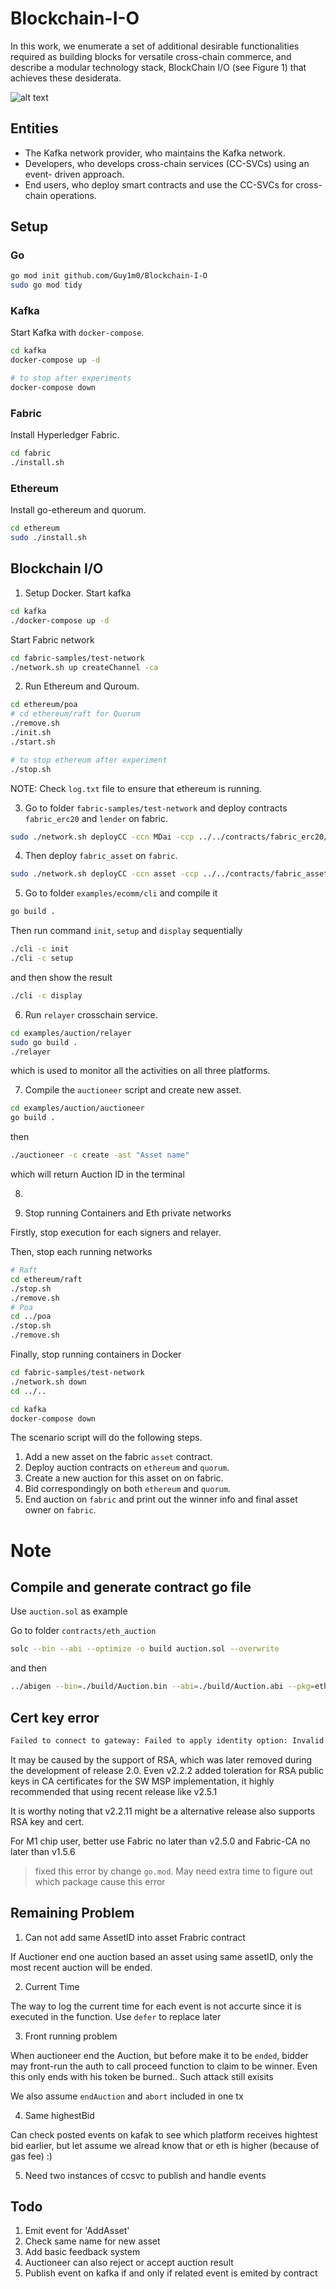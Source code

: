 # Blockchain-I-O
In this work, we enumerate a set of additional desirable functionalities required as building blocks for versatile cross-chain commerce, and describe a modular technology stack, BlockChain I/O (see Figure 1) that achieves these desiderata.

![alt text](blockarch.png)

## Entities
* The Kafka network provider, who maintains the Kafka network.
* Developers, who develops cross-chain services (CC-SVCs) using an event-
driven approach.
* End users, who deploy smart contracts and use the CC-SVCs for cross- chain operations.

## Setup

### Go
```bash
go mod init github.com/Guy1m0/Blockchain-I-O
sudo go mod tidy
```

### Kafka
Start Kafka with `docker-compose`.
```bash
cd kafka
docker-compose up -d

# to stop after experiments
docker-compose down
```

### Fabric
Install Hyperledger Fabric.
```bash
cd fabric
./install.sh
```

### Ethereum
Install go-ethereum and quorum.
```bash
cd ethereum
sudo ./install.sh
```

## Blockchain I/O
1. Setup Docker.
Start kafka
```bash
cd kafka
./docker-compose up -d
```

Start Fabric network
```bash
cd fabric-samples/test-network
./network.sh up createChannel -ca
```

2. Run Ethereum and Quroum.
```bash
cd ethereum/poa
# cd ethereum/raft for Quorum
./remove.sh
./init.sh
./start.sh

# to stop ethereum after experiment
./stop.sh
```
NOTE: Check `log.txt` file to ensure that ethereum is running.


3. Go to folder `fabric-samples/test-network` and deploy contracts `fabric_erc20` and `lender` on fabric.
```bash
sudo ./network.sh deployCC -ccn MDai -ccp ../../contracts/fabric_erc20/chaincode -ccl go
```


4. Then deploy `fabric_asset` on `fabric`.
```bash
sudo ./network.sh deployCC -ccn asset -ccp ../../contracts/fabric_asset/chaincode -ccl go
```

5. Go to folder `examples/ecomm/cli` and compile it
```bash
go build .
```
Then run command `init`, `setup` and `display` sequentially
```bash
./cli -c init
./cli -c setup
```

and then show the result
```bash
./cli -c display
```


6. Run `relayer` crosschain service.
```bash
cd examples/auction/relayer
sudo go build .
./relayer
```
which is used to monitor all the activities on all three platforms. 

7. Compile the `auctioneer` script and create new asset.
```bash
cd examples/auction/auctioneer
go build .
```

then
```bash
./auctioneer -c create -ast "Asset name"
```

which will return Auction ID in the terminal

8. 

8. Stop running Containers and Eth private networks

Firstly, stop execution for each signers and relayer.

Then, stop each running networks
```bash
# Raft
cd ethereum/raft
./stop.sh
./remove.sh
# Poa
cd ../poa
./stop.sh
./remove.sh

```
Finally, stop running containers in Docker


```bash
cd fabric-samples/test-network
./network.sh down
cd ../..

cd kafka
docker-compose down
```


The scenario script will do the following steps.
1. Add a new asset on the fabric `asset` contract.
3. Deploy auction contracts on `ethereum` and `quorum`.
2. Create a new auction for this asset on on fabric.
3. Bid correspondingly on both `ethereum` and `quorum`.
4. End auction on `fabric` and print out the winner info and final asset owner on `fabric`.



# Note

## Compile and generate contract go file
Use `auction.sol` as example

Go to folder `contracts/eth_auction`
```bash
solc --bin --abi --optimize -o build auction.sol --overwrite
```

and then

```bash
../abigen --bin=./build/Auction.bin --abi=./build/Auction.abi --pkg=eth_auction --out=auction_gen.go
```
## Cert key error 
```bash
Failed to connect to gateway: Failed to apply identity option: Invalid identity format: invalid character 'n' after top-level value
```

It may be caused by the support of RSA, which was later removed during the development of release 2.0. Even v2.2.2 added toleration for RSA public keys in CA certificates for the SW MSP implementation, it highly recommended that using recent release like v2.5.1

It is worthy noting that v2.2.11 might be a alternative release also supports RSA key and cert.

For M1 chip user, better use Fabric no later than v2.5.0 and Fabric-CA no later than v1.5.6

> fixed this error by change `go.mod`. May need extra time to figure out which package cause this error


## Remaining Problem

1. Can not add same AssetID into asset Frabric contract

If Auctioner end one auction based an asset using same assetID, only the most recent auction will be ended.


2. Current Time 

The way to log the current time for each event is not accurte since it is executed in the function. Use `defer` to replace later

3. Front running problem

When auctioneer end the Auction, but before make it to be `ended`, bidder may front-run the auth to call proceed function to claim to be winner. Even this only ends with his token be burned.. Such attack still exisits 

We also assume `endAuction` and `abort` included in one tx

4. Same highestBid

Can check posted events on kafak to see which platform receives hightest bid earlier, but let assume we alread know that or eth is higher (because of gas fee) :)

5. Need two instances of ccsvc to publish and handle events

## Todo

1. Emit event for 'AddAsset'
2. Check same name for new asset
3. Add basic feedback system 
4. Auctioneer can also reject or accept auction result
5. Publish event on kafka if and only if related event is emited by contract
